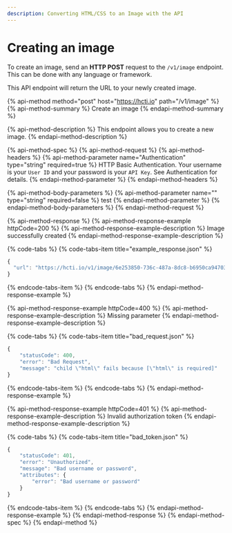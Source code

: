 ```yaml
---
description: Converting HTML/CSS to an Image with the API
---
```


# Creating an image

To create an image, send an **HTTP POST** request to the `/v1/image` endpoint. This can be done with any language or framework.

This API endpoint will return the URL to your newly created image.

{% api-method method="post" host="https://hcti.io" path="/v1/image" %}
{% api-method-summary %}
Create an image
{% endapi-method-summary %}

{% api-method-description %}
This endpoint allows you to create a new image.
{% endapi-method-description %}

{% api-method-spec %}
{% api-method-request %}
{% api-method-headers %}
{% api-method-parameter name="Authentication" type="string" required=true %}
HTTP Basic Authentication. Your username is your `User ID` and your password is your `API Key`. See Authentication for details.
{% endapi-method-parameter %}
{% endapi-method-headers %}

{% api-method-body-parameters %}
{% api-method-parameter name="" type="string" required=false %}
test
{% endapi-method-parameter %}
{% endapi-method-body-parameters %}
{% endapi-method-request %}

{% api-method-response %}
{% api-method-response-example httpCode=200 %}
{% api-method-response-example-description %}
Image successfully created
{% endapi-method-response-example-description %}

{% code-tabs %}
{% code-tabs-item title="example\_response.json" %}
```javascript
{
  "url": "https://hcti.io/v1/image/6e253850-736c-487a-8dc8-b6950ca94703"
}
```
{% endcode-tabs-item %}
{% endcode-tabs %}
{% endapi-method-response-example %}

{% api-method-response-example httpCode=400 %}
{% api-method-response-example-description %}
Missing parameter
{% endapi-method-response-example-description %}

{% code-tabs %}
{% code-tabs-item title="bad\_request.json" %}
```javascript
{
    "statusCode": 400,
    "error": "Bad Request",
    "message": "child \"html\" fails because [\"html\" is required]"
}
```
{% endcode-tabs-item %}
{% endcode-tabs %}
{% endapi-method-response-example %}

{% api-method-response-example httpCode=401 %}
{% api-method-response-example-description %}
Invalid authorization token
{% endapi-method-response-example-description %}

{% code-tabs %}
{% code-tabs-item title="bad\_token.json" %}
```javascript
{
    "statusCode": 401,
    "error": "Unauthorized",
    "message": "Bad username or password",
    "attributes": {
        "error": "Bad username or password"
    }
}
```
{% endcode-tabs-item %}
{% endcode-tabs %}
{% endapi-method-response-example %}
{% endapi-method-response %}
{% endapi-method-spec %}
{% endapi-method %}


